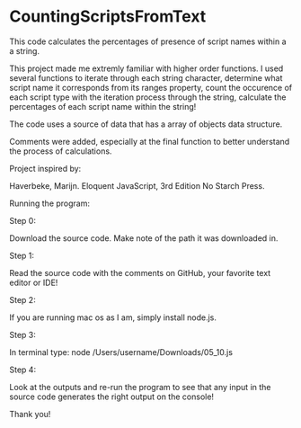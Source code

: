 # CountingScriptsFromText
This code calculates the percentages of presence of script names within a a string.

This project made me extremly familiar with higher order functions. I used several functions to iterate through each string character, determine what script name it corresponds from its ranges property, count the occurence of each script type with the iteration process through the string, calculate the percentages of each script name within the string!

The code uses a source of data that has a array of objects data structure. 

Comments were added, especially at the final function to better understand the process of calculations.

Project inspired by:

Haverbeke, Marijn. Eloquent JavaScript, 3rd Edition  No Starch Press.


Running the program:

Step 0:

Download the source code. Make note of the path it was downloaded in.

Step 1:

Read the source code with the comments on GitHub, your favorite text editor or IDE!

Step 2:

If you are running mac os as I am, simply install node.js.

Step 3:

In terminal type: node /Users/username/Downloads/05_10.js

Step 4:

Look at the outputs and re-run the program to see that any input in the source code generates the right output on the console!

Thank you!
